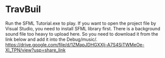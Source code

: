 # TravBuil
Run the SFML Tutorial.exe to play.
If you want to open the project file by Visual Studio, you need to install SFML library first.
There is a background sound file too heavy to upload here. So you need to download it from the link below and add it into the Debug/music/.
https://drive.google.com/file/d/1ZMapJDHGXXlj-A7S4SiTWMeOe-Xl_TPN/view?usp=share_link

